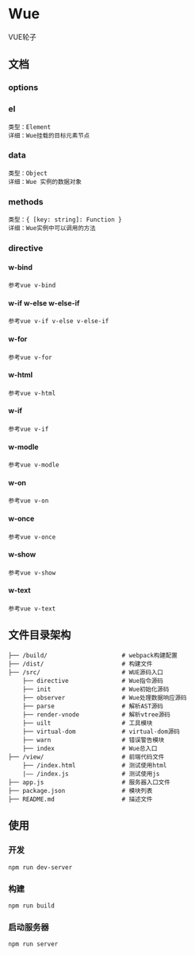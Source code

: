 # Wue

VUE轮子

## 文档

### options

### el 
    类型：Element
    详细：Wue挂载的目标元素节点

### data
    类型：Object
    详细：Wue 实例的数据对象

### methods
    类型：{ [key: string]: Function }
    详细：Wue实例中可以调用的方法

### directive

#### w-bind 
    参考vue v-bind

#### w-if w-else w-else-if
    参考vue v-if v-else v-else-if

#### w-for
    参考vue v-for

#### w-html
    参考vue v-html

#### w-if
    参考vue v-if

#### w-modle
    参考vue v-modle

#### w-on
    参考vue v-on

#### w-once
    参考vue v-once

#### w-show
    参考vue v-show

#### w-text
    参考vue v-text


## 文件目录架构

```
├── /build/                     # webpack构建配置
├── /dist/                      # 构建文件
├── /src/                       # WUE源码入口
    ├── directive               # Wue指令源码
    ├── init                    # Wue初始化源码
    ├── observer                # Wue处理数据响应源码
    ├── parse                   # 解析AST源码
    ├── render-vnode            # 解析vtree源码
    ├── uilt                    # 工具模块
    ├── virtual-dom             # virtual-dom源码
    ├── warn                    # 错误警告模块
    ├── index                   # Wue总入口
├── /view/                      # 前端代码文件
    ├── /index.html             # 测试使用html    
    |—— /index.js               # 测试使用js
├── app.js	                    # 服务器入口文件
├── package.json                # 模块列表
├── README.md                   # 描述文件
```

## 使用

### 开发
```
npm run dev-server
```

### 构建
```
npm run build
```

### 启动服务器
```
npm run server
```